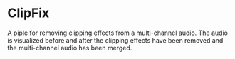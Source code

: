# ClipFix
A piple for removing clipping effects from a multi-channel audio. The audio is visualized before and after the clipping effects have been removed and the multi-channel audio has been merged.
